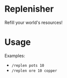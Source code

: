 # Replenisher
Refill your world's resources!

# Usage
Examples:

* `/replen pots 10`
* `/replen ore 10 copper`
